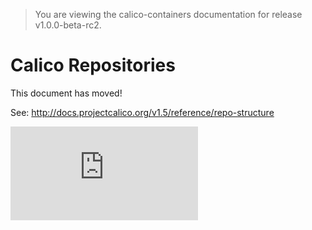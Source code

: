 > You are viewing the calico-containers documentation for release v1.0.0-beta-rc2.

# Calico Repositories

This document has moved!

See: http://docs.projectcalico.org/v1.5/reference/repo-structure

[![Analytics](https://calico-ga-beacon.appspot.com/UA-52125893-3/calico-containers/docs/RepoStructure.md?pixel)](https://github.com/igrigorik/ga-beacon)
